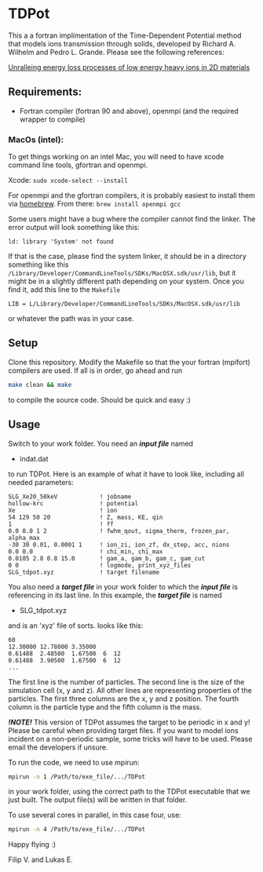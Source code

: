 # TDPot

This a a fortran implimentation of the Time-Dependent Potential method that models ions transmission through solids, developed by Richard A. Wilhelm and Pedro L. Grande.
Please see the following references:

[Unralleing energy loss processes of low energy heavy ions in 2D materials](http://dx.doi.org/10.1038/s42005-019-0188-7)

## Requirements:

* Fortran compiler (fortran 90 and above), openmpi (and the required wrapper to compile)

### MacOs (intel):
To get things working on an intel Mac, you will need to have xcode command line tools, gfortran and openmpi.

Xcode:
`sudo xcode-select --install`

For openmpi and the gfortran compilers, it is probably easiest to install them via [homebrew](https://brew.sh). From there:
```brew install openmpi gcc```

Some users might have a bug where the compiler cannot find the linker. The error output will look something like this: 
```
ld: library 'System' not found
```

If that is the case, please find the system linker, it should be in a directory something like this `/Library/Developer/CommandLineTools/SDKs/MacOSX.sdk/usr/lib`, but it might be in a slightly different path depending on your system. Once you find it, add this line to the `Makefile`
```
LIB = L/Library/Developer/CommandLineTools/SDKs/MacOSX.sdk/usr/lib
```
or whatever the path was in your case.

## Setup

Clone this repository. 
Modify the Makefile so that the your fortran (mpifort) compilers are used.
If all is in order, go ahead and run

```bash
make clean && make

```

to compile the source code. Should be quick and easy :)

## Usage

Switch to your work folder. You need an ***input file*** named

* indat.dat

to run TDPot. Here is an example of what it have to look like, including all needed parameters:

```
SLG_Xe20_50keV            ! jobname
hollow-krc                ! potential
Xe                        ! ion
54 129 50 20              ! Z, mass, KE, qin
1                         ! ff
0.0 0.0 1 2               ! fwhm_qout, sigma_therm, frozen_par, alpha_max
-30 30 0.01, 0.0001 1     ! ion_zi, ion_zf, dx_step, acc, nions
0.0 0.0                   ! chi_min, chi_max
0.0105 2.8 0.8 15.0       ! gam_a, gam_b, gam_c, gam_cut
0 0                       ! logmode, print_xyz_files
SLG_tdpot.xyz             ! target filename
```

You also need a ***target file*** in your work folder to which the ***input file*** is referencing in its last line.
In this example, the ***target file*** is named

* SLG_tdpot.xyz

and is an 'xyz' file of sorts. looks like this:

```
60
12.30000 12.78000 3.35000
0.61488  2.48500  1.67500  6  12
0.61488  3.90500  1.67500  6  12
...
```

The first line is the number of particles. The second line is the size of the simulation cell (x, y and z).
All other lines are representing properties of the particles. The first three columns are the x, y and z position. The fourth column is the particle type and the fifth column is the mass.

***!NOTE!*** 
This version of TDPot assumes the target to be periodic in x and y! Please be careful when providing target files. If you want to model ions incident on a non-periodic sample, some tricks will have to be used. Please email the developers if unsure.

To run the code, we need to use mpirun:

```bash
mpirun -n 1 /Path/to/exe_file/.../TDPot

```

in your work folder, using the correct path to the TDPot executable that we just built. The output file(s) will be written in that folder.

To use several cores in parallel, in this case four, use:

```bash
mpirun -n 4 /Path/to/exe_file/.../TDPot

```

Happy flying :)

Filip V. and Lukas E. 
